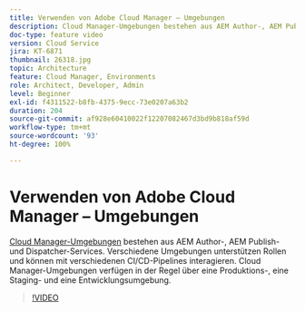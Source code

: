 ```yaml
---
title: Verwenden von Adobe Cloud Manager – Umgebungen
description: Cloud Manager-Umgebungen bestehen aus AEM Author-, AEM Publish- und Dispatcher-Services. Verschiedene Umgebungen unterstützen Rollen und können mit verschiedenen CI/CD-Pipelines interagieren. Cloud Manager-Umgebungen verfügen in der Regel über eine Produktions-, eine Staging- und eine Entwicklungsumgebung.
doc-type: feature video
version: Cloud Service
jira: KT-6871
thumbnail: 26318.jpg
topic: Architecture
feature: Cloud Manager, Environments
role: Architect, Developer, Admin
level: Beginner
exl-id: f4311522-b8fb-4375-9ecc-73e0207a63b2
duration: 204
source-git-commit: af928e60410022f12207082467d3bd9b818af59d
workflow-type: tm+mt
source-wordcount: '93'
ht-degree: 100%

---
```


# Verwenden von Adobe Cloud Manager – Umgebungen

[Cloud Manager-Umgebungen](https://experienceleague.adobe.com/docs/experience-manager-cloud-manager/using/how-to-use/manage-your-environment.html?lang=de) bestehen aus AEM Author-, AEM Publish- und Dispatcher-Services. Verschiedene Umgebungen unterstützen Rollen und können mit verschiedenen CI/CD-Pipelines interagieren. Cloud Manager-Umgebungen verfügen in der Regel über eine Produktions-, eine Staging- und eine Entwicklungsumgebung.

>[!VIDEO](https://video.tv.adobe.com/v/26318?quality=12&learn=on)
